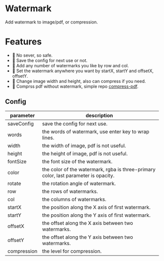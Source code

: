 # Watermark

Add watermark to image/pdf, or compression.

# Features

- 🍭 No sever, so safe.
- 🧂  Save the config for next use or not.
- 🌭 Add any number of watermarks you like by row and col.
- 🍰 Set the watermark anywhere you want by startX, startY and offsetX, offsetY.
- 🍤 Change image width and height, also can compress if you need.
- 🍤 Comprss pdf without watermark, simple repo [compress-pdf](https://efrice.github.io/compress-pdf/).

## Config

| parameter   | description                                                  |
| ----------- | ------------------------------------------------------------ |
| saveConfig  | save the config for next use.                                |
| words       | the words of watermark,  use enter key to wrap lines.        |
| width       | the width of image, pdf is not useful.                                      |
| height      | the height of image, pdf is not useful.                                     |
| fontSize    | the font size of the watermark.                              |
| color       | the color of the watermark, rgba is three-primary color, last parameter is opacity. |
| rotate      | the rotation angle of watermark.                             |
| row         | the rows of watermarks.                                      |
| col         | the columns of watermarks.                                   |
| startX      | the position along the X axis of first watermark.            |
| startY      | the position along the Y axis of first watermark.            |
| offsetX     | the offset along the X axis between two watermarks.          |
| offsetY     | the offset along the Y axis between two watermarks.          |
| compression | the level for compression.                                   |
